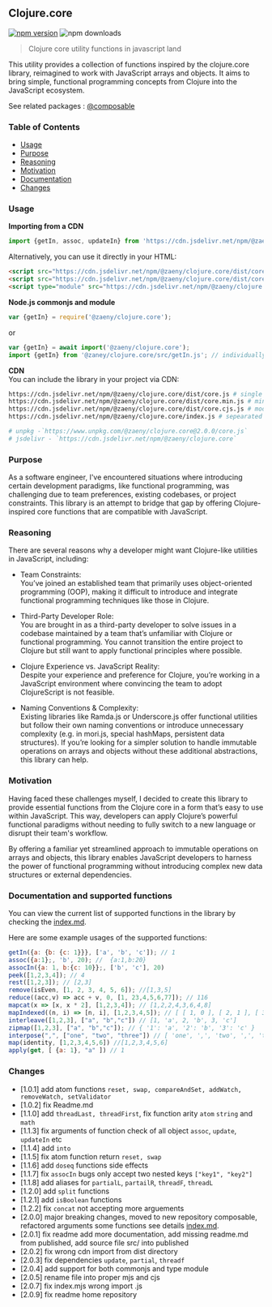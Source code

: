 ## Clojure.core

[![npm version](https://img.shields.io/npm/v/@zaeny/clojure.core.svg)](https://www.npmjs.com/package/@zaeny/clojure.core)
![npm downloads](https://img.shields.io/npm/dm/@zaeny/clojure.core.svg)  

> Clojure core utility functions in javascript land    

This utility provides a collection of functions inspired by the clojure.core library, reimagined to work with JavaScript arrays and objects. It aims to bring simple, functional programming concepts from Clojure into the JavaScript ecosystem.  

See related packages : [@composable](https://github.com/azizzaeny/composable)  

### Table of Contents  
- [Usage](#Usage)  
- [Purpose](#Purpose)  
- [Reasoning](#Reasoning)  
- [Motivation](#Motivation)  
- [Documentation](#Documentation)  
- [Changes](#Changes)  

### Usage

**Importing from a CDN**
```js
import {getIn, assoc, updateIn} from 'https://cdn.jsdelivr.net/npm/@zaeny/clojure.core/+esm';
```
Alternatively, you can use it directly in your HTML:
```html
<script src="https://cdn.jsdelivr.net/npm/@zaeny/clojure.core/dist/core.js"></script>
<script src="https://cdn.jsdelivr.net/npm/@zaeny/clojure.core/dist/core.min.js"></script>
<script type="module" src="https://cdn.jsdelivr.net/npm/@zaeny/clojure.core/+esm"></script>  
```   
**Node.js commonjs and module** 
```js
var {getIn} = require('@zaeny/clojure.core');
```
or 
```js
var {getIn} = await import('@zaeny/clojure.core');
import {getIn} from '@zaney/clojure.core/src/getIn.js'; // individually
```
**CDN**  
You can include the library in your project via CDN:
```sh 
https://cdn.jsdelivr.net/npm/@zaeny/clojure.core/dist/core.js # single code base var
https://cdn.jsdelivr.net/npm/@zaeny/clojure.core/dist/core.min.js # minified version
https://cdn.jsdelivr.net/npm/@zaeny/clojure.core/dist/core.cjs.js # module.exports node.js
https://cdn.jsdelivr.net/npm/@zaeny/clojure.core/index.js # sepearated module

# unpkg -`https://www.unpkg.com/@zaeny/clojure.core@2.0.0/core.js`
# jsdelivr - `https://cdn.jsdelivr.net/npm/@zaeny/clojure.core`
```

### Purpose  
As a software engineer, I've encountered situations where introducing certain development paradigms, like functional programming, was challenging due to team preferences, existing codebases, or project constraints. This library is an attempt to bridge that gap by offering Clojure-inspired core functions that are compatible with JavaScript.

### Reasoning  
There are several reasons why a developer might want Clojure-like utilities in JavaScript, including:

- Team Constraints:  
You’ve joined an established team that primarily uses object-oriented programming (OOP), making it difficult to introduce and integrate functional programming techniques like those in Clojure.

- Third-Party Developer Role:  
You are brought in as a third-party developer to solve issues in a codebase maintained by a team that’s unfamiliar with Clojure or functional programming. You cannot transition the entire project to Clojure but still want to apply functional principles where possible.

- Clojure Experience vs. JavaScript Reality:  
Despite your experience and preference for Clojure, you’re working in a JavaScript environment where convincing the team to adopt ClojureScript is not feasible.

- Naming Conventions & Complexity:  
Existing libraries like Ramda.js or Underscore.js offer functional utilities but follow their own naming conventions or introduce unnecessary complexity (e.g. in mori.js, special hashMaps, persistent data structures). If you’re looking for a simpler solution to handle immutable operations on arrays and objects without these additional abstractions, this library can help.

### Motivation  
Having faced these challenges myself, I decided to create this library to provide essential functions from the Clojure core in a form that’s easy to use within JavaScript. This way, developers can apply Clojure’s powerful functional paradigms without needing to fully switch to a new language or disrupt their team's workflow.

By offering a familiar yet streamlined approach to immutable operations on arrays and objects, this library enables JavaScript developers to harness the power of functional programming without introducing complex new data structures or external dependencies.

### Documentation and supported functions
You can view the current list of supported functions in the library by checking the [index.md](./index.md).

Here are some example usages of the supported functions:
```js
getIn({a: {b: {c: 1}}}, ['a', 'b', 'c']); // 1
assoc({a:1};, 'b', 20); //  {a:1,b:20}
assocIn({a: 1, b:{c: 10}};, ['b', 'c'], 20)
peek([1,2,3,4]); // 4
rest([1,2,3]); // [2,3]
remove(isEven, [1, 2, 3, 4, 5, 6]); //[1,3,5]
reduce((acc,v) => acc + v, 0, [1, 23,4,5,6,77]); // 116
mapcat(x => [x, x * 2], [1,2,3,4]); // [1,2,2,4,3,6,4,8]
mapIndexed((n, i) => [n, i], [1,2,3,4,5]); // [ [ 1, 0 ], [ 2, 1 ], [ 3, 2 ], [ 4, 3 ], [ 5, 4]]
interleave([1,2,3], ["a", "b","c"]) // [1, 'a', 2, 'b', 3, 'c']
zipmap([1,2,3], ["a", "b","c"]); // { '1': 'a', '2': 'b', '3': 'c' }
interpose(",", ["one", "two", "three"]) // [ 'one', ',', 'two', ',', 'three' ]
map(identity, [1,2,3,4,5,6]) //[1,2,3,4,5,6]
apply(get, [ {a: 1}, "a" ]) // 1
```

### Changes
 - [1.0.1] add atom functions `reset, swap, compareAndSet, addWatch, removeWatch, setValidator`
 - [1.0.2] fix Readme.md
 - [1.1.0] add `threadLast, threadFirst`, fix function arity `atom` `string` and `math`
 - [1.1.3] fix arguments of function check of all object `assoc`, `update`, `updateIn` etc
 - [1.1.4] add `into`
 - [1.1.5] fix atom function return  `reset, swap`
 - [1.1.6] add `doseq` functions side effects
 - [1.1.7] fix `assocIn` bugs only accept two nested keys `["key1", "key2"]`
 - [1.1.8] add aliases for `partialL`, `partailR`, `threadF`, `threadL`
 - [1.2.0] add `split` functions
 - [1.2.1] add `isBoolean` functions
 - [1.2.2] fix `concat` not accepting more arguements
 - [2.0.0] major breaking changes, moved to new repository composable, refactored arguments some functions see details [index.md](./index.md).
 - [2.0.1] fix readme add more documentation, add missing readme.md from published, add source file src/ into published
 - [2.0.2] fix wrong cdn import from dist directory
 - [2.0.3] fix dependencies `update`, `partial`, `threadf`
 - [2.0.4] add support for both commonjs and type module
 - [2.0.5] rename file into proper mjs and cjs 
 - [2.0.7] fix index.mjs wrong import .js
 - [2.0.9] fix readme home repository
